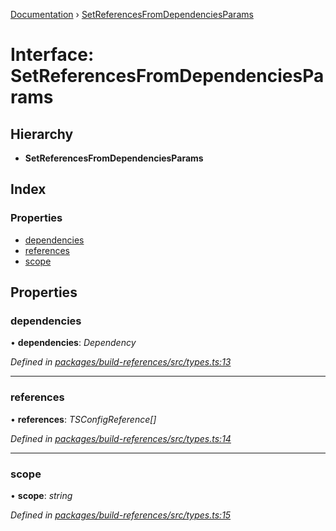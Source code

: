 [Documentation](../README.md) › [SetReferencesFromDependenciesParams](setreferencesfromdependenciesparams.md)

# Interface: SetReferencesFromDependenciesParams

## Hierarchy

* **SetReferencesFromDependenciesParams**

## Index

### Properties

* [dependencies](setreferencesfromdependenciesparams.md#dependencies)
* [references](setreferencesfromdependenciesparams.md#references)
* [scope](setreferencesfromdependenciesparams.md#scope)

## Properties

###  dependencies

• **dependencies**: *Dependency*

*Defined in [packages/build-references/src/types.ts:13](https://github.com/dylanaubrey/repodog/blob/22f6b92/packages/build-references/src/types.ts#L13)*

___

###  references

• **references**: *TSConfigReference[]*

*Defined in [packages/build-references/src/types.ts:14](https://github.com/dylanaubrey/repodog/blob/22f6b92/packages/build-references/src/types.ts#L14)*

___

###  scope

• **scope**: *string*

*Defined in [packages/build-references/src/types.ts:15](https://github.com/dylanaubrey/repodog/blob/22f6b92/packages/build-references/src/types.ts#L15)*
